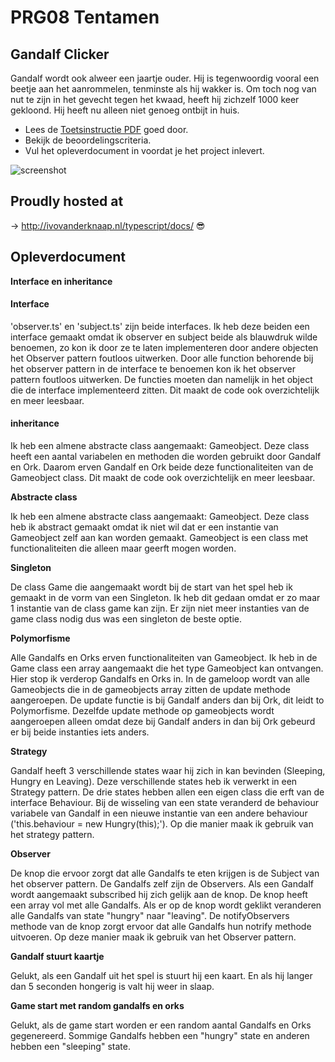 # PRG08 Tentamen

## Gandalf Clicker

Gandalf wordt ook alweer een jaartje ouder. Hij is tegenwoordig vooral een beetje aan het aanrommelen, tenminste als hij wakker is. Om toch nog van nut te zijn in het gevecht tegen het kwaad, heeft hij zichzelf 1000 keer gekloond. Hij heeft nu alleen niet genoeg ontbijt in huis.

- Lees de [Toetsinstructie PDF](gandalfclicker_2016_2017_instructie.pdf) goed door.
- Bekijk de beoordelingscriteria.
- Vul het opleverdocument in voordat je het project inlevert.

![screenshot](docs/images/screenshot.png "Screenshot")


## Proudly hosted at

-> http://ivovanderknaap.nl/typescript/docs/ 😎

## Opleverdocument

**Interface en inheritance**

#### Interface

'observer.ts' en 'subject.ts' zijn beide interfaces. Ik heb deze beiden een interface gemaakt omdat ik observer en subject beide als blauwdruk wilde benoemen, zo kon ik door ze te laten implementeren door andere objecten het Observer pattern foutloos uitwerken. Door alle function behorende bij het observer pattern in de interface te benoemen kon ik het observer pattern foutloos uitwerken. De functies moeten dan namelijk in het object die de interface implementeerd zitten. Dit maakt de code ook overzichtelijk en meer leesbaar.

#### inheritance

Ik heb een almene abstracte class aangemaakt: Gameobject. Deze class heeft een aantal variabelen en methoden die worden gebruikt door Gandalf en Ork. Daarom erven Gandalf en Ork beide deze functionaliteiten van de Gameobject class. Dit maakt de code ook overzichtelijk en meer leesbaar.

**Abstracte class**

Ik heb een almene abstracte class aangemaakt: Gameobject. Deze class heb ik abstract gemaakt omdat ik niet wil dat er een instantie van Gameobject zelf aan kan worden gemaakt. Gameobject is een class met functionaliteiten die alleen maar geerft mogen worden.

**Singleton**

De class Game die aangemaakt wordt bij de start van het spel heb ik gemaakt in de vorm van een Singleton. Ik heb dit gedaan omdat er zo maar 1 instantie van de class game kan zijn. Er zijn niet meer instanties van de game class nodig dus was een singleton de beste optie.

**Polymorfisme**

Alle Gandalfs en Orks erven functionaliteiten van Gameobject. Ik heb in de Game class een array aangemaakt die het type Gameobject kan ontvangen. Hier stop ik verderop Gandalfs en Orks in. In de gameloop wordt van alle Gameobjects die in de gameobjects array zitten de update methode aangeroepen. De update functie is bij Gandalf anders dan bij Ork, dit leidt to Polymorfisme. Dezelfde update methode op gameobjects wordt aangeroepen alleen omdat deze bij Gandalf anders in dan bij Ork gebeurd er bij beide instanties iets anders.

**Strategy**

Gandalf heeft 3 verschillende states waar hij zich in kan bevinden (Sleeping, Hungry en Leaving). Deze verschillende states heb ik verwerkt in een Strategy pattern. De drie states hebben allen een eigen class die erft van de interface Behaviour. Bij de wisseling van een state veranderd de behaviour variabele van Gandalf in een nieuwe instantie van een andere behaviour ('this.behaviour = new Hungry(this);'). Op die manier maak ik gebruik van het strategy pattern.

**Observer**

De knop die ervoor zorgt dat alle Gandalfs te eten krijgen is de Subject van het observer pattern. De Gandalfs zelf zijn de Observers. Als een Gandalf wordt aangemaakt subscribed hij zich gelijk aan de knop. De knop heeft een array vol met alle Gandalfs. Als er op de knop wordt geklikt veranderen alle Gandalfs van state "hungry" naar "leaving". De notifyObservers methode van de knop zorgt ervoor dat alle Gandalfs hun notrify methode uitvoeren. Op deze manier maak ik gebruik van het Observer pattern. 

**Gandalf stuurt kaartje**

Gelukt, als een Gandalf uit het spel is stuurt hij een kaart. En als hij langer dan 5 seconden hongerig is valt hij weer in slaap.

**Game start met random gandalfs en orks**

Gelukt, als de game start worden er een random aantal Gandalfs en Orks gegenereerd. Sommige Gandalfs hebben een "hungry" state en anderen hebben een "sleeping" state.
